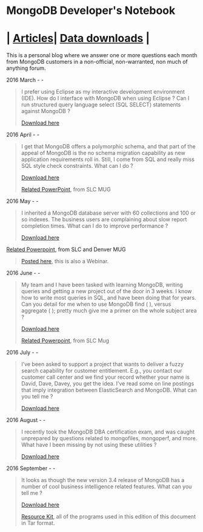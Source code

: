 MongoDB Developer's Notebook
============================
| **[Articles](#screenshots)**| **[Data downloads](#api)** |
============================

This is a personal blog where we answer one or more questions each month from MongoDB customers in a non-official, non-warranted, non much of anything forum.

2016 March - -

>I prefer using Eclipse as my interactive development environment
>(IDE). How do I interface with MongoDB when using Eclipse ? Can I run
>structured query language select (SQL SELECT) statements against
>MongoDB ?
>
>[Download here](https://github.com/farrell0/MongoDB-Developers-Notebook/blob/master/download/MDB_DN_2016_03_Eclipse_BiConnector.pdf)

2016 April - -

>I get that MongoDB offers a polymorphic schema, and that part of the
>appeal of MongoDB is the no schema migration capability as new application
>requirements roll in. Still, I come from SQL and really miss SQL style
>check constraints. What can I do ?
>
>[Download here](https://github.com/farrell0/MongoDB-Developers-Notebook/blob/master/download/MDB_DN_2016_04_CheckConstraints.pdf)
>
>[Related PowerPoint](https://github.com/farrell0/MongoDB-Developers-Notebook/blob/master/download/MDB_DN_2016_04_CheckConstraints.pptx), from SLC MUG

2016 May - -

>I inherited a MongoDB database server with 60 collections and 100 or so indexes.
>The business users are complaining about slow report completion times. What can 
>I do to improve performance ?
>
>[Download here](https://github.com/farrell0/MongoDB-Developers-Notebook/blob/master/download/MDB_DN_2016_05_IndexTuning.pdf)
>
[Related Powerpoint](https://github.com/farrell0/MongoDB-Developers-Notebook/blob/master/download/MDB_DN_2016_05_IndexTuning.pptx.pdf), from SLC and Denver MUG
>
>[Posted here](https://www.mongodb.com/presentations/webinar-index-tuning-and-evaluation-using-mongodb?p=5721041a1b55a234bf9566de), this is also a Webinar.

2016 June - -

>My team and I have been tasked with learning MongoDB, writing queries and getting 
>a new project out of the door in 3 weeks. I know how to write most queries in SQL, 
>and have been doing that for years. Can you detail for me when to use MongoDB find ( ), 
>versus aggregate ( ); pretty much give me a primer on the whole subject area ?
>
>[Download here](https://github.com/farrell0/MongoDB-Developers-Notebook/blob/master/download/MDB_DN_2016_06_QueryPrimer.pdf)
>
>[Related Powerpoint](https://github.com/farrell0/MongoDB-Developers-Notebook/blob/master/download/MDB_DN_2016_06_QueryPrimer.pptx.pdf), from SLC Mug

2016 July - -

>I’ve been asked to support a project that wants to deliver a fuzzy search capability 
>for customer entitlement. E.g., you contact our customer call center and we find your 
>record whether your name is David, Dave, Davey, you get the idea. I’ve read some on 
>line postings that imply integration between ElasticSearch and MongoDB. What can you 
>tell me ?
>
>[Download here](https://github.com/farrell0/MongoDB-Developers-Notebook/blob/master/download/MDB_DN_2016_07_ElasticSearch.pdf)

2016 August - -

>I recently took the MongoDB DBA certification exam, and was caught unprepared by questions 
>related to mongofiles, mongoperf, and more. What have I been missing by not using these utilities ?
>
>[Download here](https://github.com/farrell0/MongoDB-Developers-Notebook/blob/master/download/MDB_DN_2016_08_Tools.pdf)

2016 September - -

>It looks as though the new version 3.4 release of MongoDB has a number of cool business 
>intelligence related features. What can you tell me ?
>
>[Download here](https://github.com/farrell0/MongoDB-Developers-Notebook/blob/master/download/MDB_DN_2016_09_34Features.pdf)
>
>[Resource Kit](https://github.com/farrell0/MongoDB-Developers-Notebook/blob/master/download/MDB_DN_2016_09_34Features_ResourceKit.tar), all of the programs used in this edition of this document in Tar format.
